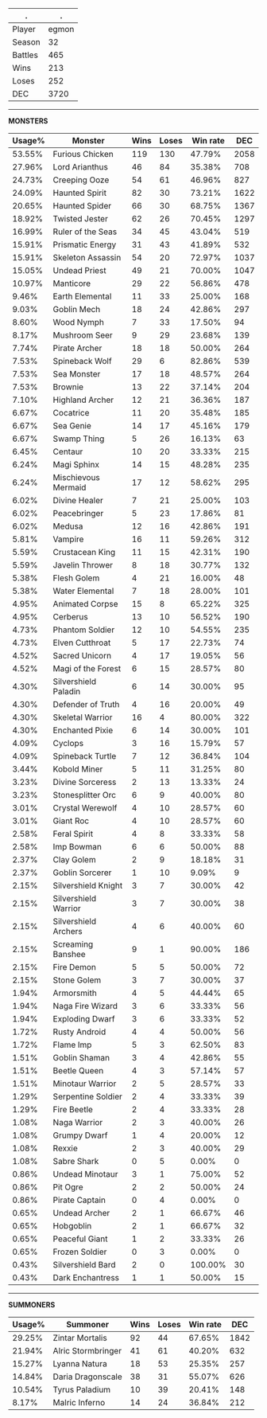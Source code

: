 .|.
|-|-
Player|egmon
Season|32
Battles|465
Wins|213
Loses|252
DEC|3720

---
**MONSTERS**

Usage%|Monster|Wins|Loses|Win rate|DEC|
-|-|-|-|-|-|
53.55%|Furious Chicken|119|130|47.79%|2058|
27.96%|Lord Arianthus|46|84|35.38%|708|
24.73%|Creeping Ooze|54|61|46.96%|827|
24.09%|Haunted Spirit|82|30|73.21%|1622|
20.65%|Haunted Spider|66|30|68.75%|1367|
18.92%|Twisted Jester|62|26|70.45%|1297|
16.99%|Ruler of the Seas|34|45|43.04%|519|
15.91%|Prismatic Energy|31|43|41.89%|532|
15.91%|Skeleton Assassin|54|20|72.97%|1037|
15.05%|Undead Priest|49|21|70.00%|1047|
10.97%|Manticore|29|22|56.86%|478|
9.46%|Earth Elemental|11|33|25.00%|168|
9.03%|Goblin Mech|18|24|42.86%|297|
8.60%|Wood Nymph|7|33|17.50%|94|
8.17%|Mushroom Seer|9|29|23.68%|139|
7.74%|Pirate Archer|18|18|50.00%|264|
7.53%|Spineback Wolf|29|6|82.86%|539|
7.53%|Sea Monster|17|18|48.57%|264|
7.53%|Brownie|13|22|37.14%|204|
7.10%|Highland Archer|12|21|36.36%|187|
6.67%|Cocatrice|11|20|35.48%|185|
6.67%|Sea Genie|14|17|45.16%|179|
6.67%|Swamp Thing|5|26|16.13%|63|
6.45%|Centaur|10|20|33.33%|215|
6.24%|Magi Sphinx|14|15|48.28%|235|
6.24%|Mischievous Mermaid|17|12|58.62%|295|
6.02%|Divine Healer|7|21|25.00%|103|
6.02%|Peacebringer|5|23|17.86%|81|
6.02%|Medusa|12|16|42.86%|191|
5.81%|Vampire|16|11|59.26%|312|
5.59%|Crustacean King|11|15|42.31%|190|
5.59%|Javelin Thrower|8|18|30.77%|132|
5.38%|Flesh Golem|4|21|16.00%|48|
5.38%|Water Elemental|7|18|28.00%|101|
4.95%|Animated Corpse|15|8|65.22%|325|
4.95%|Cerberus|13|10|56.52%|190|
4.73%|Phantom Soldier|12|10|54.55%|235|
4.73%|Elven Cutthroat|5|17|22.73%|74|
4.52%|Sacred Unicorn|4|17|19.05%|56|
4.52%|Magi of the Forest|6|15|28.57%|80|
4.30%|Silvershield Paladin|6|14|30.00%|95|
4.30%|Defender of Truth|4|16|20.00%|49|
4.30%|Skeletal Warrior|16|4|80.00%|322|
4.30%|Enchanted Pixie|6|14|30.00%|101|
4.09%|Cyclops|3|16|15.79%|57|
4.09%|Spineback Turtle|7|12|36.84%|104|
3.44%|Kobold Miner|5|11|31.25%|80|
3.23%|Divine Sorceress|2|13|13.33%|24|
3.23%|Stonesplitter Orc|6|9|40.00%|80|
3.01%|Crystal Werewolf|4|10|28.57%|60|
3.01%|Giant Roc|4|10|28.57%|60|
2.58%|Feral Spirit|4|8|33.33%|58|
2.58%|Imp Bowman|6|6|50.00%|88|
2.37%|Clay Golem|2|9|18.18%|31|
2.37%|Goblin Sorcerer|1|10|9.09%|9|
2.15%|Silvershield Knight|3|7|30.00%|42|
2.15%|Silvershield Warrior|3|7|30.00%|38|
2.15%|Silvershield Archers|4|6|40.00%|60|
2.15%|Screaming Banshee|9|1|90.00%|186|
2.15%|Fire Demon|5|5|50.00%|72|
2.15%|Stone Golem|3|7|30.00%|37|
1.94%|Armorsmith|4|5|44.44%|65|
1.94%|Naga Fire Wizard|3|6|33.33%|56|
1.94%|Exploding Dwarf|3|6|33.33%|52|
1.72%|Rusty Android|4|4|50.00%|56|
1.72%|Flame Imp|5|3|62.50%|83|
1.51%|Goblin Shaman|3|4|42.86%|55|
1.51%|Beetle Queen|4|3|57.14%|57|
1.51%|Minotaur Warrior|2|5|28.57%|33|
1.29%|Serpentine Soldier|2|4|33.33%|39|
1.29%|Fire Beetle|2|4|33.33%|28|
1.08%|Naga Warrior|2|3|40.00%|26|
1.08%|Grumpy Dwarf|1|4|20.00%|12|
1.08%|Rexxie|2|3|40.00%|29|
1.08%|Sabre Shark|0|5|0.00%|0|
0.86%|Undead Minotaur|3|1|75.00%|52|
0.86%|Pit Ogre|2|2|50.00%|24|
0.86%|Pirate Captain|0|4|0.00%|0|
0.65%|Undead Archer|2|1|66.67%|46|
0.65%|Hobgoblin|2|1|66.67%|32|
0.65%|Peaceful Giant|1|2|33.33%|26|
0.65%|Frozen Soldier|0|3|0.00%|0|
0.43%|Silvershield Bard|2|0|100.00%|30|
0.43%|Dark Enchantress|1|1|50.00%|15|

---
**SUMMONERS**

Usage%|Summoner|Wins|Loses|Win rate|DEC|
-|-|-|-|-|-|
29.25%|Zintar Mortalis|92|44|67.65%|1842|
21.94%|Alric Stormbringer|41|61|40.20%|632|
15.27%|Lyanna Natura|18|53|25.35%|257|
14.84%|Daria Dragonscale|38|31|55.07%|626|
10.54%|Tyrus Paladium|10|39|20.41%|148|
8.17%|Malric Inferno|14|24|36.84%|212|
